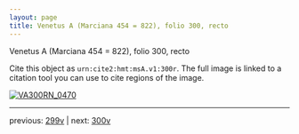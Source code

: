 ```yaml
---
layout: page
title: Venetus A (Marciana 454 = 822), folio 300, recto
---
```


Venetus A (Marciana 454 = 822), folio 300, recto

Cite this object as `urn:cite2:hmt:msA.v1:300r`.  The full image is linked to a citation tool you can use to cite regions of the image.

[![VA300RN_0470](http://www.homermultitext.org/iipsrv?IIIF=/project/homer/pyramidal/deepzoom/hmt/vaimg/2017a/VA300RN_0470.tif/full/800,/0/default.jpg)](http://www.homermultitext.org/ict2/?urn=urn:cite2:hmt:vaimg.2017a:VA300RN_0470) 

---

previous:  [299v](../299v/) | next: [300v](../300v/)
